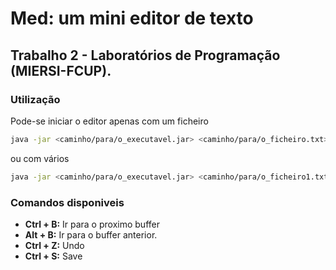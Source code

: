 # Med: um mini editor de texto

## Trabalho 2 - Laboratórios de Programação (MIERSI-FCUP).

### Utilização

Pode-se iniciar o editor apenas com um ficheiro

``` bash
java -jar <caminho/para/o_executavel.jar> <caminho/para/o_ficheiro.txt>
```

ou com vários

``` bash
java -jar <caminho/para/o_executavel.jar> <caminho/para/o_ficheiro1.txt> <caminho/para/o_ficheiro2.txt> <caminho/para/o_ficheiro3.txt> <etc.txt>  
```

### Comandos disponiveis

- **Ctrl + B:** Ir para o proximo buffer
- **Alt + B:** Ir para o buffer anterior.
- **Ctrl + Z:** Undo
- **Ctrl + S:** Save

